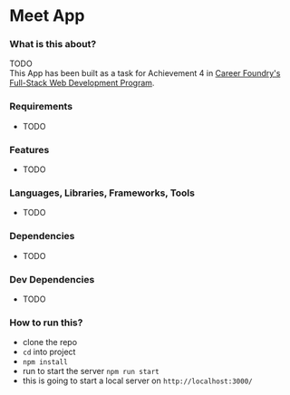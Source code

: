 # Meet App

### What is this about?

TODO
<br>
This App has been built as a task for Achievement 4 in [Career Foundry's Full-Stack Web Development Program](https://careerfoundry.com/en/courses/become-a-web-developer/).

### Requirements
- TODO

### Features
- TODO

### Languages, Libraries, Frameworks, Tools
- TODO

### Dependencies
- TODO

### Dev Dependencies
- TODO

### How to run this?
- clone the repo
- `cd` into project
- `npm install`
- run to start the server `npm run start`
- this is going to start a local server on `http://localhost:3000/`